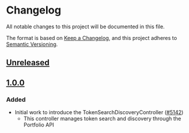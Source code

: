 # Changelog

All notable changes to this project will be documented in this file.

The format is based on [Keep a Changelog](https://keepachangelog.com/en/1.0.0/),
and this project adheres to [Semantic Versioning](https://semver.org/spec/v2.0.0.html).

## [Unreleased]

## [1.0.0]

### Added

- Initial work to introduce the TokenSearchDiscoveryController ([#5142](https://github.com/MetaMask/core/pull/5142/))
  - This controller manages token search and discovery through the Portfolio API

[Unreleased]: https://github.com/MetaMask/core/compare/@metamask/token-search-discovery-controller@1.0.0...HEAD
[1.0.0]: https://github.com/MetaMask/core/releases/tag/@metamask/token-search-discovery-controller@1.0.0
